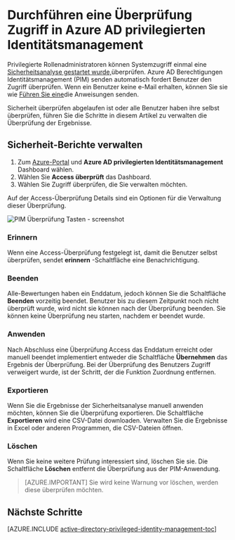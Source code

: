 <properties
   pageTitle="Eine Access-Prüfung durchführen | Microsoft Azure"
   description="Nach dem Starten einer Überprüfung Zugriff in Azure AD privilegierten Identitätsmanagement erfahren Sie abschließen und die Ergebnisse anzeigen"
   services="active-directory"
   documentationCenter=""
   authors="kgremban"
   manager="femila"
   editor=""/>

<tags
   ms.service="active-directory"
   ms.devlang="na"
   ms.topic="article"
   ms.tgt_pltfrm="na"
   ms.workload="identity"
   ms.date="06/30/2016"
   ms.author="kgremban"/>

# <a name="how-to-complete-an-access-review-in-azure-ad-privileged-identity-management"></a>Durchführen eine Überprüfung Zugriff in Azure AD privilegierten Identitätsmanagement


Privilegierte Rollenadministratoren können Systemzugriff einmal eine [Sicherheitsanalyse gestartet wurde,](active-directory-privileged-identity-management-how-to-start-security-review.md)überprüfen. Azure AD Berechtigungen Identitätsmanagement (PIM) senden automatisch fordert Benutzer den Zugriff überprüfen. Wenn ein Benutzer keine e-Mail erhalten, können Sie sie wie [Führen Sie eine](active-directory-privileged-identity-management-how-to-perform-security-review.md)die Anweisungen senden.

Sicherheit überprüfen abgelaufen ist oder alle Benutzer haben ihre selbst überprüfen, führen Sie die Schritte in diesem Artikel zu verwalten die Überprüfung der Ergebnisse.

## <a name="manage-security-reviews"></a>Sicherheit-Berichte verwalten

1. Zum [Azure-Portal](https://portal.azure.com/) und **Azure AD privilegierten Identitätsmanagement** Dashboard wählen.
2. Wählen Sie **Access überprüft** das Dashboard.
3. Wählen Sie Zugriff überprüfen, die Sie verwalten möchten.

Auf der Access-Überprüfung Details sind ein Optionen für die Verwaltung dieser Überprüfung.

![PIM Überprüfung Tasten - screenshot][1]

### <a name="remind"></a>Erinnern

Wenn eine Access-Überprüfung festgelegt ist, damit die Benutzer selbst überprüfen, sendet **erinnern** -Schaltfläche eine Benachrichtigung. 

### <a name="stop"></a>Beenden

Alle-Bewertungen haben ein Enddatum, jedoch können Sie die Schaltfläche **Beenden** vorzeitig beendet. Benutzer bis zu diesem Zeitpunkt noch nicht überprüft wurde, wird nicht sie können nach der Überprüfung beenden. Sie können keine Überprüfung neu starten, nachdem er beendet wurde.

### <a name="apply"></a>Anwenden

Nach Abschluss eine Überprüfung Access das Enddatum erreicht oder manuell beendet implementiert entweder die Schaltfläche **Übernehmen** das Ergebnis der Überprüfung. Bei der Überprüfung des Benutzers Zugriff verweigert wurde, ist der Schritt, der die Funktion Zuordnung entfernen.  

### <a name="export"></a>Exportieren

Wenn Sie die Ergebnisse der Sicherheitsanalyse manuell anwenden möchten, können Sie die Überprüfung exportieren. Die Schaltfläche **Exportieren** wird eine CSV-Datei downloaden. Verwalten Sie die Ergebnisse in Excel oder anderen Programmen, die CSV-Dateien öffnen.

### <a name="delete"></a>Löschen

Wenn Sie keine weitere Prüfung interessiert sind, löschen Sie sie. Die Schaltfläche **Löschen** entfernt die Überprüfung aus der PIM-Anwendung.

> [AZURE.IMPORTANT] Sie wird keine Warnung vor löschen, werden diese überprüfen möchten.


<!--Every topic should have next steps and links to the next logical set of content to keep the customer engaged-->
## <a name="next-steps"></a>Nächste Schritte
[AZURE.INCLUDE [active-directory-privileged-identity-management-toc](../../includes/active-directory-privileged-identity-management-toc.md)]


<!--Image references-->

[1]: ./media/active-directory-privileged-identity-management-how-to-complete-review/PIM_review_buttons.png
